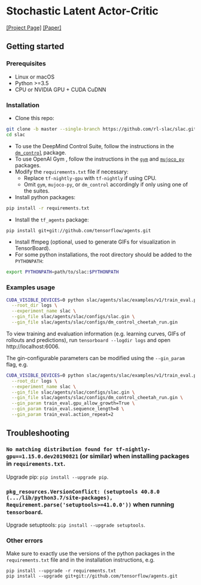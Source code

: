 # Stochastic Latent Actor-Critic
[[Project Page]](https://rl-slac.github.io/slac/) [[Paper]](https://openreview.net/forum?id=Hklix6xtDr)

## Getting started ###
### Prerequisites
- Linux or macOS
- Python >=3.5
- CPU or NVIDIA GPU + CUDA CuDNN

### Installation
- Clone this repo:
```bash
git clone -b master --single-branch https://github.com/rl-slac/slac.git
cd slac
```
- To use the DeepMind Control Suite, follow the instructions in the [`dm_control`](https://github.com/deepmind/dm_control) package.
- To use OpenAI Gym , follow the instructions in the [`gym`](https://github.com/openai/gym) and [`mujoco_py`](https://github.com/openai/mujoco-py) packages.
- Modify the `requirements.txt` file if necessary:
  - Replace `tf-nightly-gpu` with `tf-nightly` if using CPU.
  - Omit `gym`, `mujoco-py`, or `dm_control` accordingly if only using one of the suites.
- Install python packages:
```bash
pip install -r requirements.txt
```
- Install the `tf_agents` package:
```bash
pip install git+git://github.com/tensorflow/agents.git
```
- Install ffmpeg (optional, used to generate GIFs for visualization in TensorBoard).
- For some python installations, the root directory should be added to the `PYTHONPATH`:
```bash
export PYTHONPATH=path/to/slac:$PYTHONPATH
```

### Examples usage
```bash
CUDA_VISIBLE_DEVICES=0 python slac/agents/slac/examples/v1/train_eval.py \
  --root_dir logs \
  --experiment_name slac \
  --gin_file slac/agents/slac/configs/slac.gin \
  --gin_file slac/agents/slac/configs/dm_control_cheetah_run.gin
```
To view training and evaluation information (e.g. learning curves, GIFs of rollouts and predictions), run `tensorboard --logdir logs` and open http://localhost:6006. 

The gin-configurable parameters can be modified using the `--gin_param` flag, e.g. 
```bash
CUDA_VISIBLE_DEVICES=0 python slac/agents/slac/examples/v1/train_eval.py \
  --root_dir logs \
  --experiment_name slac \
  --gin_file slac/agents/slac/configs/slac.gin \
  --gin_file slac/agents/slac/configs/dm_control_cheetah_run.gin \
  --gin_param train_eval.gpu_allow_growth=True \
  --gin_param train_eval.sequence_length=8 \
  --gin_param train_eval.action_repeat=2
```

## Troubleshooting
### `No matching distribution found for tf-nightly-gpu==1.15.0.dev20190821` (or similar) when installing packages in `requirements.txt`.
Upgrade pip: `pip install --upgrade pip`.

### `pkg_resources.VersionConflict: (setuptools 40.8.0 (.../lib/python3.7/site-packages), Requirement.parse('setuptools>=41.0.0'))` when running `tensorboard`.
Upgrade setuptools: `pip install --upgrade setuptools`.

### Other errors
Make sure to exactly use the versions of the python packages in the `requirements.txt` file and in the installation instructions, e.g.
```
pip install --upgrade -r requirements.txt
pip install --upgrade git+git://github.com/tensorflow/agents.git
```
